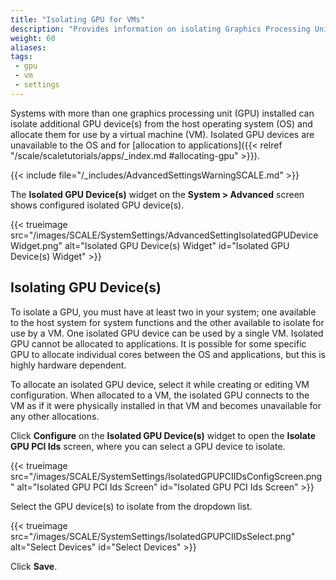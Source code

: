 ```yaml
---
title: "Isolating GPU for VMs"
description: "Provides information on isolating Graphics Processing Units (GPU) installed in your system."
weight: 60
aliases:
tags:
 - gpu
 - vm
 - settings
---
```


Systems with more than one graphics processing unit (GPU) installed can isolate additional GPU device(s) from the host operating system (OS) and allocate them for use by a virtual machine (VM).
Isolated GPU devices are unavailable to the OS and for [allocation to applications]({{< relref "/scale/scaletutorials/apps/_index.md #allocating-gpu" >}}).

{{< include file="/_includes/AdvancedSettingsWarningSCALE.md" >}}

The **Isolated GPU Device(s)** widget on the **System > Advanced** screen shows configured isolated GPU device(s).

{{< trueimage src="/images/SCALE/SystemSettings/AdvancedSettingIsolatedGPUDeviceWidget.png" alt="Isolated GPU Device(s) Widget" id="Isolated GPU Device(s) Widget" >}}

## Isolating GPU Device(s)
To isolate a GPU, you must have at least two in your system; one available to the host system for system functions and the other available to isolate for use by a VM.
One isolated GPU device can be used by a single VM.
Isolated GPU cannot be allocated to applications.
It is possible for some specific GPU to allocate individual cores between the OS and applications, but this is highly hardware dependent.

To allocate an isolated GPU device, select it while creating or editing VM configuration.
When allocated to a VM, the isolated GPU connects to the VM as if it were physically installed in that VM and becomes unavailable for any other allocations.

Click **Configure** on the **Isolated GPU Device(s)** widget to open the **Isolate GPU PCI Ids** screen, where you can select a GPU device to isolate.

{{< trueimage src="/images/SCALE/SystemSettings/IsolatedGPUPCIIDsConfigScreen.png" alt="Isolated GPU PCI Ids Screen" id="Isolated GPU PCI Ids Screen" >}}

Select the GPU device(s) to isolate from the dropdown list.

{{< trueimage src="/images/SCALE/SystemSettings/IsolatedGPUPCIIDsSelect.png" alt="Select Devices" id="Select Devices" >}}

Click **Save**.
